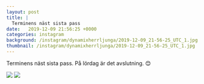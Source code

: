 ```yaml
---
layout: post
title: |
  Terminens näst sista pass
date:   2019-12-09 21:56:25 +0000
categories: instagram
background: /instagram/dynamixherrljunga/2019-12-09_21-56-25_UTC_1.jpg
thumbnail: /instagram/dynamixherrljunga/2019-12-09_21-56-25_UTC_1.jpg
---
```

Terminens näst sista pass. På lördag är det avslutning. 😊 



<img src='/www-dynamix-herrljunga/instagram/dynamixherrljunga/2019-12-09_21-56-25_UTC_1.jpg' class='img-fluid' />


<img src='/www-dynamix-herrljunga/instagram/dynamixherrljunga/2019-12-09_21-56-25_UTC_2.jpg' class='img-fluid' />
